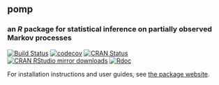 ## **pomp**

### an *R* package for statistical inference on partially observed Markov processes

[![Build Status](https://travis-ci.org/kingaa/pomp.svg?branch=master)](https://travis-ci.org/kingaa/pomp)
[![codecov](https://codecov.io/gh/kingaa/pomp/branch/master/graph/badge.svg)](https://codecov.io/gh/kingaa/pomp)
[![CRAN Status](http://www.r-pkg.org/badges/version/pomp)](http://cran.r-project.org/package=pomp)
[![CRAN RStudio mirror downloads](http://cranlogs.r-pkg.org/badges/pomp)](http://www.r-pkg.org/pkg/pomp)
[![Rdoc](http://www.rdocumentation.org/badges/version/pomp)](http://www.rdocumentation.org/packages/pomp)

For installation instructions and user guides, see [the package website](http://kingaa.github.io/pomp/).
